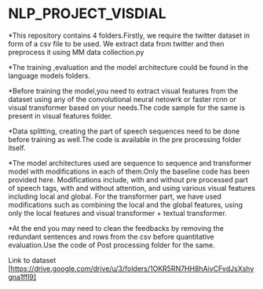 # NLP_PROJECT_VISDIAL


*This repository contains 4 folders.Firstly, we require the twitter dataset in form of a csv file to be used.
We extract data from twitter and then preprocess it using MM data collection.py 

*The training ,evaluation and the model architecture could be found in the language models folders.

*Before training the model,you need to extract visual features from the dataset using any of the convolutional neural netowrk or faster rcnn or visual transformer based on your needs.The code sample for the same is present in visual features folder.

*Data splitting, creating the part of speech sequences need to be done before training as well.The code is available in the pre processing folder itself.

*The model architectures used are sequence to sequence and transformer model with modifications in each of them.Only the baseline code has been provided here.
Modifications include, with and without pre processed part of speech tags, with and without attention, and using various visual features including local and global.
For the transformer part, we have used modifications such as combining the local and the global features, using only the local features and visual transformer + textual transformer.

*At the end you may need to clean the feedbacks by removing the redundant sentences and rows from the csv before quantitative evaluation.Use the code of Post processing folder for the same.


Link to dataset
[https://drive.google.com/drive/u/3/folders/1OKR5RN7HH8hAivCFvdJsXshygna1ffl9]
